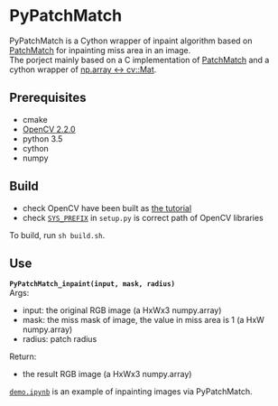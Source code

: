 # PyPatchMatch
PyPatchMatch is a Cython wrapper of inpaint algorithm based on [PatchMatch](https://gfx.cs.princeton.edu/pubs/Barnes_2009_PAR/index.php) for inpainting miss area in an image.  
The porject mainly  based on a C  implementation of [PatchMatch](https://github.com/younesse-cv/PatchMatch) and a cython wrapper of [np.array <-> cv::Mat](https://github.com/solivr/cython_opencvMat).  
## Prerequisites
- cmake
- [OpenCV 2.2.0](https://sourceforge.net/projects/opencvlibrary/files/opencv-unix/2.2/OpenCV-2.2.0.tar.bz2/download)
- python 3.5
- cython
- numpy
## Build
- check OpenCV have been built as [the tutorial](https://docs.opencv.org/3.0.0/d7/d9f/tutorial_linux_install.html)
- check [`SYS_PREFIX`](https://github.com/Maktu6/PyPatchMatch/blob/master/setup.py#L11) in `setup.py` is correct path of OpenCV libraries  

To build, run `sh build.sh`.
## Use
**`PyPatchMatch_inpaint(input, mask, radius)`**  
Args:
- input: the original RGB image (a HxWx3 numpy.array)
- mask: the miss mask of image, the value in miss area is 1 (a HxW numpy.array)
- radius: patch radius

Return:
- the result RGB image (a HxWx3 numpy.array)  

[`demo.ipynb`](https://github.com/Maktu6/PyPatchMatch/blob/master/demo.ipynb) is an example of inpainting images via PyPatchMatch.  
